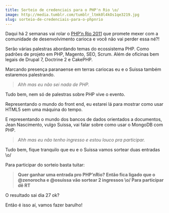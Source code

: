 ```yaml
---
title: Sorteio de credenciais para o PHP'n Rio \o/
image: http://media.tumblr.com/tumblr_ltmk0l4kOs1qe3219.jpg
slug: sorteio-de-credenciais-para-o-phpnrio
---
```


Daqui há 2 semanas vai rolar o [PHP’n Rio 2011](http://phpnrio.com.br/) que promete mexer com a comunidade de desenvolvimento carioca e você não vai perder essa né?!

Serão várias palestras abordando temas do ecossistema PHP. Como padrões de projeto em PHP, Magento, SEO, Scrum. Além de oficinas bem legais de Drupal 7, Doctrine 2 e CakePHP. 

Marcando presença paranaense em terras cariocas eu e o Suissa também estaremos palestrando.

<!-- more -->

> _Ahh mas eu não sei nada de PHP._

Tudo bem, nem só de palestras sobre PHP vive o evento.

Representando o mundo do front end, eu estarei lá para mostrar como usar HTML5 sem uma máquina do tempo. 

E representando o mundo dos bancos de dados orientados a documentos, Jean Nascimento, vulgo Suissa, vai falar sobre como usar o MongoDB com PHP.

> _Ahh mas eu não tenho ingresso e estou louco pra participar._

Tudo bem, fique tranquilo que eu e o Suissa vamos sortear duas entradas \o/

Para participar do sorteio basta tuitar: 

> **Quer ganhar uma entrada pro PHP’nRio? Então fica ligado que o @zenorocha e @osuissa vão sortear 2 ingressos \o/ Para participar dê RT**

O resultado sai dia 27 ok?

Então é isso aí, vamos fazer barulho!